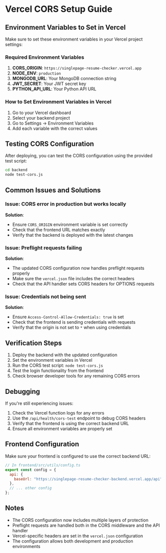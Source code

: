 # Vercel CORS Setup Guide

## Environment Variables to Set in Vercel

Make sure to set these environment variables in your Vercel project settings:

### Required Environment Variables

1. **CORS_ORIGIN**: `https://singlepage-resume-checker.vercel.app`
2. **NODE_ENV**: `production`
3. **MONGODB_URL**: Your MongoDB connection string
4. **JWT_SECRET**: Your JWT secret key
5. **PYTHON_API_URL**: Your Python API URL

### How to Set Environment Variables in Vercel

1. Go to your Vercel dashboard
2. Select your backend project
3. Go to Settings → Environment Variables
4. Add each variable with the correct values

## Testing CORS Configuration

After deploying, you can test the CORS configuration using the provided test script:

```bash
cd backend
node test-cors.js
```

## Common Issues and Solutions

### Issue: CORS error in production but works locally

**Solution**:

- Ensure `CORS_ORIGIN` environment variable is set correctly
- Check that the frontend URL matches exactly
- Verify that the backend is deployed with the latest changes

### Issue: Preflight requests failing

**Solution**:

- The updated CORS configuration now handles preflight requests properly
- Make sure the `vercel.json` file includes the correct headers
- Check that the API handler sets CORS headers for OPTIONS requests

### Issue: Credentials not being sent

**Solution**:

- Ensure `Access-Control-Allow-Credentials: true` is set
- Check that the frontend is sending credentials with requests
- Verify that the origin is not set to `*` when using credentials

## Verification Steps

1. Deploy the backend with the updated configuration
2. Set the environment variables in Vercel
3. Run the CORS test script: `node test-cors.js`
4. Test the login functionality from the frontend
5. Check browser developer tools for any remaining CORS errors

## Debugging

If you're still experiencing issues:

1. Check the Vercel function logs for any errors
2. Use the `/api/health/cors-test` endpoint to debug CORS headers
3. Verify that the frontend is using the correct backend URL
4. Ensure all environment variables are properly set

## Frontend Configuration

Make sure your frontend is configured to use the correct backend URL:

```javascript
// In frontend/src/utils/config.ts
export const config = {
  api: {
    baseUrl: "https://singlepage-resume-checker-backend.vercel.app/api",
  },
  // ... other config
};
```

## Notes

- The CORS configuration now includes multiple layers of protection
- Preflight requests are handled both in the CORS middleware and the API handler
- Vercel-specific headers are set in the `vercel.json` configuration
- The configuration allows both development and production environments
